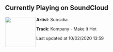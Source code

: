 ## Currently Playing on SoundCloud

[<img align="left" width="100" src="https://i1.sndcdn.com/artworks-xx5plMMiMG7BQ5bL-A7DKDg-t50x50.jpg">](https://soundcloud.com/subsidia/kompany-make-it-hot?in=kompanymusic/sets/make-it-hot)

**Artist**: Subsidia 

**Track**: Kompany - Make It Hot

Last updated at 10/02/2020 13:59
